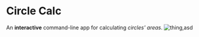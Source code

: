 # Circle Calc

An **interactive** command-line app for calculating *circles' areas*.
![thing,asd](https://upload.wikimedia.org/wikipedia/en/thumb/9/96/Meme_Man_on_transparent_background.webp/700px-Meme_Man_on_transparent_background.webp.png)
